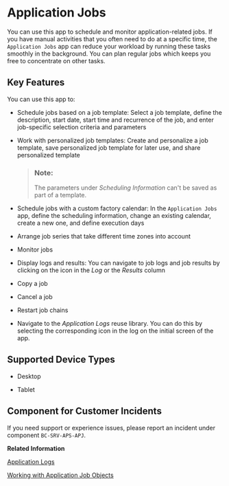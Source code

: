 <!-- loio0837d1ea0b0b4d3892f66e8533b654cb -->

# Application Jobs



You can use this app to schedule and monitor application-related jobs. If you have manual activities that you often need to do at a specific time, the `Application Jobs` app can reduce your workload by running these tasks smoothly in the background. You can plan regular jobs which keeps you free to concentrate on other tasks.



## Key Features

You can use this app to:



-   Schedule jobs based on a job template: Select a job template, define the description, start date, start time and recurrence of the job, and enter job-specific selection criteria and parameters

-   Work with personalized job templates: Create and personalize a job template, save personalized job template for later use, and share personalized template

    > ### Note:  
    > The parameters under *Scheduling Information* can't be saved as part of a template.

-   Schedule jobs with a custom factory calendar: In the `Application Jobs` app, define the scheduling information, change an existing calendar, create a new one, and define execution days

-   Arrange job series that take different time zones into account

-   Monitor jobs

-   Display logs and results: You can navigate to job logs and job results by clicking on the icon in the *Log* or the *Results* column

-   Copy a job

-   Cancel a job

-   Restart job chains

-   Navigate to the *Application Logs* reuse library. You can do this by selecting the corresponding icon in the log on the initial screen of the app.




<a name="loio0837d1ea0b0b4d3892f66e8533b654cb__supported_devices"/>

## Supported Device Types

-   Desktop

-   Tablet




<a name="loio0837d1ea0b0b4d3892f66e8533b654cb__customer_component"/>

## Component for Customer Incidents

If you need support or experience issues, please report an incident under component `BC-SRV-APS-APJ`.

**Related Information**  


[Application Logs](application-logs-091bec9.md "You can use the Application Logs to display and check if any errors occurred during runtime.")

[Working with Application Job Objects](https://help.sap.com/docs/btp/sap-abap-development-user-guide/working-with-application-job-objects)

